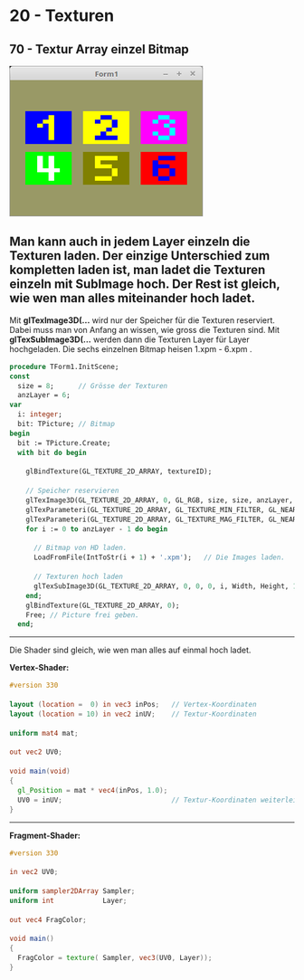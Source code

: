 # 20 - Texturen
## 70 - Textur Array einzel Bitmap

![image.png](image.png)

Man kann auch in jedem Layer einzeln die Texturen laden.
Der einzige Unterschied zum kompletten laden ist, man ladet die Texturen einzeln mit SubImage hoch.
Der Rest ist gleich, wie wen man alles miteinander hoch ladet.
---
Mit <b>glTexImage3D(...</b> wird nur der Speicher für die Texturen reserviert. Dabei muss man von Anfang an wissen, wie gross die Texturen sind.
Mit <b>glTexSubImage3D(...</b> werden dann die Texturen Layer für Layer hochgeladen.
Die sechs einzelnen Bitmap heisen 1.xpm - 6.xpm .

```pascal
procedure TForm1.InitScene;
const
  size = 8;      // Grösse der Texturen
  anzLayer = 6;
var
  i: integer;
  bit: TPicture; // Bitmap
begin
  bit := TPicture.Create;
  with bit do begin

    glBindTexture(GL_TEXTURE_2D_ARRAY, textureID);

    // Speicher reservieren
    glTexImage3D(GL_TEXTURE_2D_ARRAY, 0, GL_RGB, size, size, anzLayer, 0, GL_BGR, GL_UNSIGNED_BYTE, nil);
    glTexParameteri(GL_TEXTURE_2D_ARRAY, GL_TEXTURE_MIN_FILTER, GL_NEAREST);
    glTexParameteri(GL_TEXTURE_2D_ARRAY, GL_TEXTURE_MAG_FILTER, GL_NEAREST);
    for i := 0 to anzLayer - 1 do begin

      // Bitmap von HD laden.
      LoadFromFile(IntToStr(i + 1) + '.xpm');   // Die Images laden.

      // Texturen hoch laden
      glTexSubImage3D(GL_TEXTURE_2D_ARRAY, 0, 0, 0, i, Width, Height, 1, GL_BGR, GL_UNSIGNED_BYTE, Bitmap.RawImage.Data);
    end;
    glBindTexture(GL_TEXTURE_2D_ARRAY, 0);
    Free; // Picture frei geben.
  end;
```

---
Die Shader sind gleich, wie wen man alles auf einmal hoch ladet.

<b>Vertex-Shader:</b>

```glsl
#version 330

layout (location =  0) in vec3 inPos;   // Vertex-Koordinaten
layout (location = 10) in vec2 inUV;    // Textur-Koordinaten

uniform mat4 mat;

out vec2 UV0;

void main(void)
{
  gl_Position = mat * vec4(inPos, 1.0);
  UV0 = inUV;                           // Textur-Koordinaten weiterleiten.
}

```

---
<b>Fragment-Shader:</b>

```glsl
#version 330

in vec2 UV0;

uniform sampler2DArray Sampler;
uniform int            Layer;

out vec4 FragColor;

void main()
{
  FragColor = texture( Sampler, vec3(UV0, Layer));
}

```


